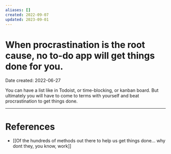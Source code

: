 ```yaml
---
aliases: []
created: 2022-09-07
updated: 2023-09-01
---
```


# When procrastination is the root cause, no to-do app will get things done for you.
Date created: 2022-06-27

You can have a list like in Todoist, or time-blocking, or kanban board. But ultimately you will have to come to terms with yourself and beat procrastination to get things done.

---
# References
* [[Of the hundreds of methods out there to help us get things done... why dont they, you know, work]]